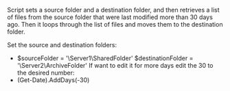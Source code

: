 Script sets a source folder and a destination folder, and then retrieves a list of files from the source folder that were last modified more than 30 days ago. Then it loops through the list of files and moves them to the destination folder.

Set the source and destination folders:
- $sourceFolder = '\\Server1\SharedFolder' $destinationFolder = '\\Server2\ArchiveFolder'
If want to edit it for more days edit the 30 to the desired number:
- (Get-Date).AddDays(-30)
